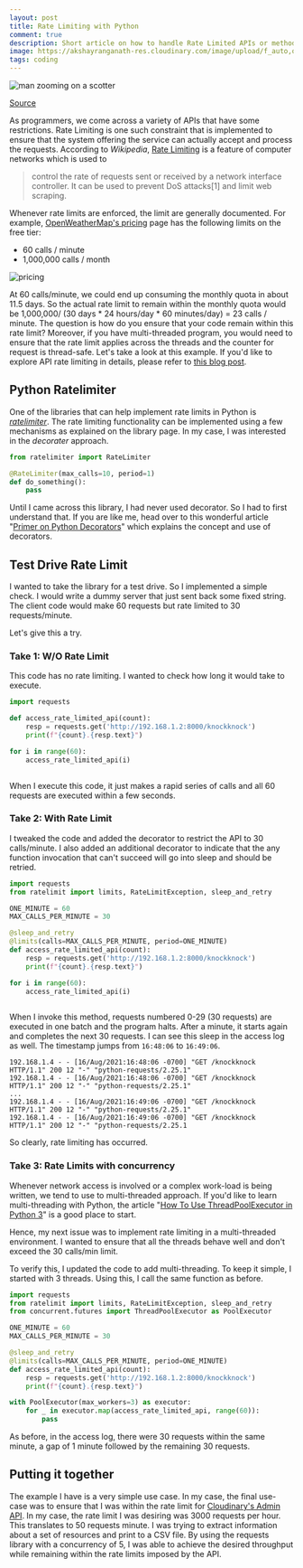 ```yaml
---
layout: post
title: Rate Limiting with Python
comment: true
description: Short article on how to handle Rate Limited APIs or methods using Python while executing in a multi-threaded environment.
image: https://akshayranganath-res.cloudinary.com/image/upload/f_auto,q_auto,g_auto,w_350,h_350,c_crop/blog/speed-3394370_1280.jpg
tags: coding
---
```


![man zooming on a scotter](https://akshayranganath-res.cloudinary.com/image/upload/f_auto,q_auto,g_auto,w_600,h_400,c_crop/blog/speed-3394370_1280.jpg)

[Source](https://cdn.pixabay.com/photo/2018/05/12/19/16/speed-3394370_1280.jpg)

As programmers, we come across a variety of APIs that have some restrictions. Rate Limiting is one such constraint that is implemented to ensure that the system offering the service can actually accept and process the requests. According to *Wikipedia*, [Rate Limiting](https://en.wikipedia.org/wiki/Rate_limiting) is a feature of computer networks which is used to 
>control the rate of requests sent or received by a network interface controller. It can be used to prevent DoS attacks[1] and limit web scraping.

Whenever rate limits are enforced, the limit are generally documented. For example, [OpenWeatherMap's pricing](https://openweathermap.org/price) page has the following limits on the free tier:
* 60 calls / minute
* 1,000,000 calls / month

![pricing](https://akshayranganath-res.cloudinary.com/image/upload/f_auto,q_auto,w_550,e_unsharp_mask/blog/weather-rate-limits.png)

At 60 calls/minute, we could end up consuming the monthly quota in about 11.5 days. So the actual rate limit to remain within the monthly quota would be 1,000,000/ (30 days * 24 hours/day * 60 minutes/day)  = 23 calls / minute. The question is how do you ensure that your code remain within this rate limit? Moreover, if you have multi-threaded program, you would need to ensure that the rate limit applies across the threads and the counter for request is thread-safe. Let's take a look at this example. If you'd like to explore API rate limiting in details, please refer to [this blog post](https://nordicapis.com/everything-you-need-to-know-about-api-rate-limiting/).

## Python Ratelimiter

One of the libraries that can help implement rate limits in Python is *[ratelimiter](https://pypi.org/project/ratelimiter/)*. The rate limiting functionality can be implemented using a few mechanisms as explained on the library page. In my case, I was interested in the _decorater_ approach. 

```python
from ratelimiter import RateLimiter

@RateLimiter(max_calls=10, period=1)
def do_something():
    pass
```    

Until I came across this library, I had never used decorator. So I had to first understand that. If you are like me, head over to this wonderful article "[Primer on Python Decorators](https://realpython.com/primer-on-python-decorators/)" which explains the concept and use of decorators.

## Test Drive Rate Limit

I wanted to take the library for a test drive. So I implemented a simple check. I would write a dummy server that just sent back some fixed string. The client code would make 60 requests but rate limited to 30 requests/minute. 

Let's give this a try. 

### Take 1: W/O Rate Limit

This code has no rate limiting. I wanted to check how long it would take to execute.

```python
import requests

def access_rate_limited_api(count):
    resp = requests.get('http://192.168.1.2:8000/knockknock')
    print(f"{count}.{resp.text}")    

for i in range(60):
    access_rate_limited_api(i)
    
```

When I execute this code, it just makes a rapid series of calls and all 60 requests are executed within a few seconds.

### Take 2: With Rate Limit

I tweaked the code and added the decorator to restrict the API to 30 calls/minute. I also added an additional decorator to indicate that the any function invocation that can't succeed will go into sleep and should be retried.

```python
import requests
from ratelimit import limits, RateLimitException, sleep_and_retry

ONE_MINUTE = 60
MAX_CALLS_PER_MINUTE = 30

@sleep_and_retry
@limits(calls=MAX_CALLS_PER_MINUTE, period=ONE_MINUTE)
def access_rate_limited_api(count):
    resp = requests.get('http://192.168.1.2:8000/knockknock')
    print(f"{count}.{resp.text}")    

for i in range(60):
    access_rate_limited_api(i)
    
```

When I invoke this method, requests numbered 0-29 (30 requests) are executed in one batch and the program halts. After a minute, it starts again and completes the next 30 requests. I can see this sleep in the access log as well. The timestamp jumps from `16:48:06` to `16:49:06`.

```
192.168.1.4 - - [16/Aug/2021:16:48:06 -0700] "GET /knockknock HTTP/1.1" 200 12 "-" "python-requests/2.25.1"
192.168.1.4 - - [16/Aug/2021:16:48:06 -0700] "GET /knockknock HTTP/1.1" 200 12 "-" "python-requests/2.25.1"
...
192.168.1.4 - - [16/Aug/2021:16:49:06 -0700] "GET /knockknock HTTP/1.1" 200 12 "-" "python-requests/2.25.1"
192.168.1.4 - - [16/Aug/2021:16:49:06 -0700] "GET /knockknock HTTP/1.1" 200 12 "-" "python-requests/2.25.1
```

So clearly, rate limiting has occurred.

### Take 3: Rate Limits with concurrency

Whenever network access is involved or a complex work-load is being written, we tend to use to multi-threaded approach. If you'd like to learn multi-threading with Python, the article "[How To Use ThreadPoolExecutor in Python 3](https://www.digitalocean.com/community/tutorials/how-to-use-threadpoolexecutor-in-python-3)" is a good place to start.

Hence, my next issue was to implement rate limiting in a multi-threaded environment. I wanted to ensure that all the threads behave well and don't exceed the 30 calls/min limit. 

To verify this, I updated the code to add multi-threading. To keep it simple, I started with 3 threads. Using this, I call the same function as before.

```python
import requests
from ratelimit import limits, RateLimitException, sleep_and_retry
from concurrent.futures import ThreadPoolExecutor as PoolExecutor

ONE_MINUTE = 60
MAX_CALLS_PER_MINUTE = 30

@sleep_and_retry
@limits(calls=MAX_CALLS_PER_MINUTE, period=ONE_MINUTE)
def access_rate_limited_api(count):
    resp = requests.get('http://192.168.1.2:8000/knockknock')
    print(f"{count}.{resp.text}")    

with PoolExecutor(max_workers=3) as executor:
    for _ in executor.map(access_rate_limited_api, range(60)):
        pass 
```

As before, in the access log, there were 30 requests within the same minute, a gap of 1 minute followed by the remaining 30 requests.

## Putting it together

The example I have is a very simple use case. In my case, the final use-case was to ensure that I was within the rate limit for [Cloudinary's Admin API](https://cloudinary.com/documentation/admin_api). In my case, the rate limit I was desiring was 3000 requests per hour. This translates to 50 requests minute. I was trying to extract information about a set of resources and print to a CSV file. By using the requests library with a concurrency of 5, I was able to achieve the desired throughput while remaining within the rate limits imposed by the API.